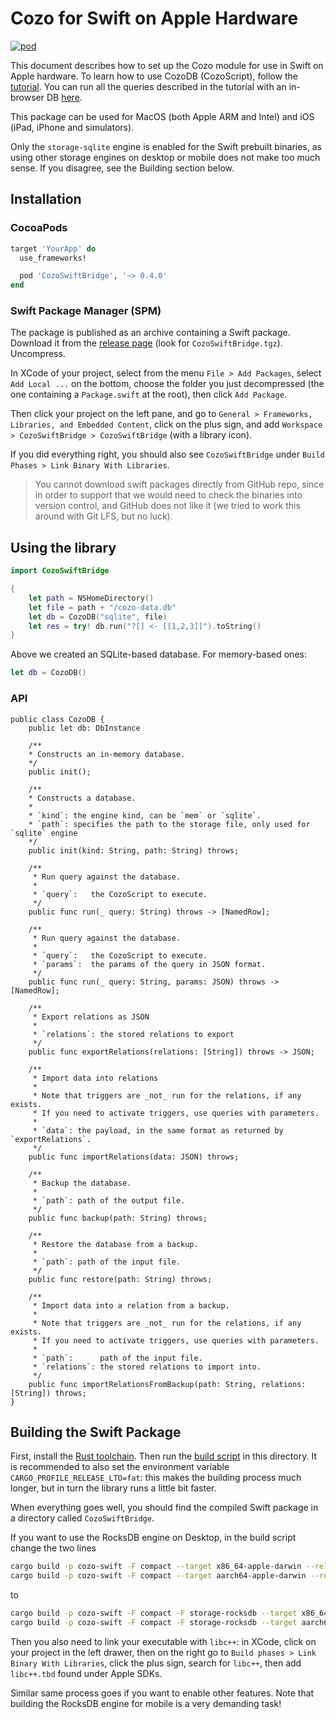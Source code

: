 # Cozo for Swift on Apple Hardware

[![pod](https://img.shields.io/cocoapods/v/CozoSwiftBridge)](https://github.com/cozodb/cozo/tree/main/cozo-lib-swift)

This document describes how to set up the Cozo module for use in Swift on Apple hardware.
To learn how to use CozoDB (CozoScript), follow
the [tutorial](https://docs.cozodb.org/en/latest/tutorial.html). You can run all the queries
described in the tutorial with an in-browser DB [here](https://www.cozodb.org/wasm-demo/).

This package can be used for MacOS (both Apple ARM and Intel) and iOS (iPad, iPhone and simulators).

Only the `storage-sqlite` engine is enabled for the Swift prebuilt binaries, as using
other storage engines on desktop or mobile does not make too much sense. If you disagree,
see the Building section below.

## Installation

### CocoaPods

```ruby
target 'YourApp' do
  use_frameworks!

  pod 'CozoSwiftBridge', '~> 0.4.0'
end
```

### Swift Package Manager (SPM)

The package is published as an archive containing a Swift package.
Download it from the [release page](https://github.com/cozodb/cozo/releases) (look for `CozoSwiftBridge.tgz`).
Uncompress.

In XCode of your project, select from the menu `File > Add Packages`,
select `Add Local ...` on the bottom, choose the folder you just decompressed 
(the one containing a `Package.swift` at the root), then click `Add Package`.

Then click your project on the left pane, and go to 
`General > Frameworks, Libraries, and Embedded Content`,
click on the plus sign, and add `Workspace > CozoSwiftBridge > CozoSwiftBridge` 
(with a library icon).

If you did everything right, you should also see `CozoSwiftBridge` under 
`Build Phases > Link Binary With Libraries`.

> You cannot download swift packages directly from GitHub repo, since
in order to support that we would need to check the binaries
into version control, and GitHub does not like it (we tried to work
this around with Git LFS, but no luck).

## Using the library

```swift
import CozoSwiftBridge

{
    let path = NSHomeDirectory()
    let file = path + "/cozo-data.db"
    let db = CozoDB("sqlite", file)
    let res = try! db.run("?[] <- [[1,2,3]]").toString()
}
```
Above we created an SQLite-based database. For memory-based ones:
```swift
let db = CozoDB()
```

### API

```
public class CozoDB {
    public let db: DbInstance

    /**
    * Constructs an in-memory database.
    */
    public init();

    /**
    * Constructs a database.
    *
    * `kind`: the engine kind, can be `mem` or `sqlite`.
    * `path`: specifies the path to the storage file, only used for `sqlite` engine
    */
    public init(kind: String, path: String) throws;
    
    /**
     * Run query against the database.
     *
     * `query`:   the CozoScript to execute.
     */
    public func run(_ query: String) throws -> [NamedRow];
        
    /**
     * Run query against the database.
     *
     * `query`:   the CozoScript to execute.
     * `params`:  the params of the query in JSON format.
     */
    public func run(_ query: String, params: JSON) throws -> [NamedRow];
    
    /**
     * Export relations as JSON
     *
     * `relations`: the stored relations to export
     */
    public func exportRelations(relations: [String]) throws -> JSON;
    
    /**
     * Import data into relations
     * 
     * Note that triggers are _not_ run for the relations, if any exists.
     * If you need to activate triggers, use queries with parameters.
     * 
     * `data`: the payload, in the same format as returned by `exportRelations`. 
     */
    public func importRelations(data: JSON) throws;
   
    /**
     * Backup the database.
     *
     * `path`: path of the output file.
     */
    public func backup(path: String) throws;
    
    /**
     * Restore the database from a backup.
     *
     * `path`: path of the input file.
     */
    public func restore(path: String) throws;
    
    /**
     * Import data into a relation from a backup.
     *
     * Note that triggers are _not_ run for the relations, if any exists.
     * If you need to activate triggers, use queries with parameters.
     *
     * `path`:      path of the input file.
     * `relations`: the stored relations to import into.
     */
    public func importRelationsFromBackup(path: String, relations: [String]) throws;
}
```

## Building the Swift Package

First, install the [Rust toolchain](https://rustup.rs). 
Then run the [build script](build-rust.sh) in this directory. 
It is recommended to also set the environment variable `CARGO_PROFILE_RELEASE_LTO=fat`:
this makes the building process much longer, but in turn the library runs a little bit faster.

When everything goes well, you should find the compiled Swift package in a directory called
`CozoSwiftBridge`.

If you want to use the RocksDB engine on Desktop, in the build script change the two lines
```bash
cargo build -p cozo-swift -F compact --target x86_64-apple-darwin --release
cargo build -p cozo-swift -F compact --target aarch64-apple-darwin --release
```
to
```bash
cargo build -p cozo-swift -F compact -F storage-rocksdb --target x86_64-apple-darwin --release
cargo build -p cozo-swift -F compact -F storage-rocksdb --target aarch64-apple-darwin --release
```

Then you also need to link your executable with `libc++`: in XCode, click on your project
in the left drawer, then on the right go to `Build phases > Link Binary With Libraries`,
click the plus sign, search for `libc++`, then add `libc++.tbd` found under Apple SDKs.

Similar same process goes if you want to enable other features. Note that building the
RocksDB engine for mobile is a very demanding task!
